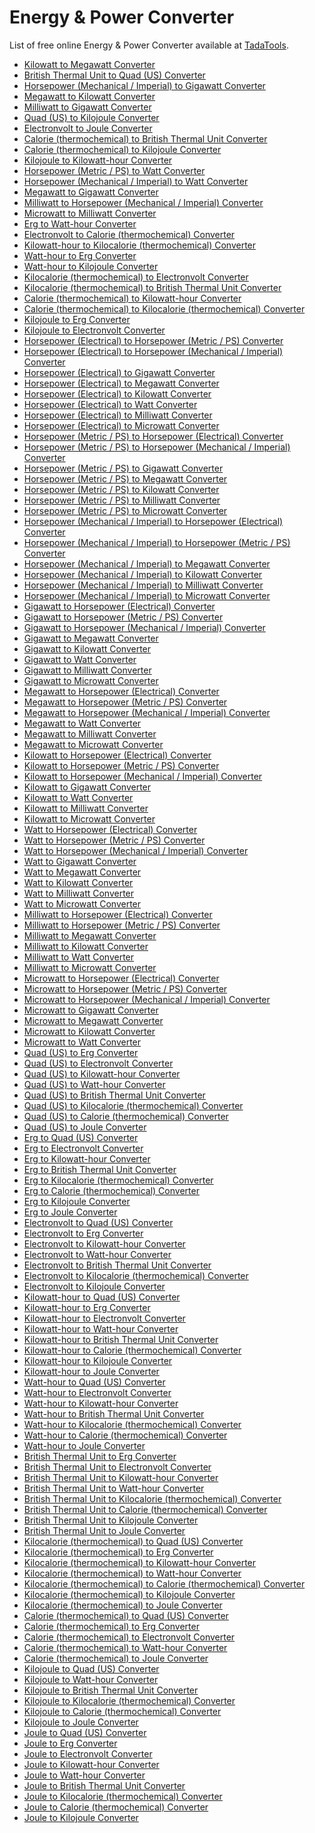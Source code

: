 # Energy & Power Converter

List of free online Energy & Power Converter available at [TadaTools](https://tadatools.com).

- [Kilowatt to Megawatt Converter](https://tadatools.com/tool/kilowatt-to-megawatt-converter "Easily understand and convert Kilowatt to Megawatt with our comprehensive guide. Learn everything about kW to MW conversion, definitions, and real-world uses.")
- [British Thermal Unit to Quad (US) Converter](https://tadatools.com/tool/british-thermal-unit-to-quad-us-converter "Easily convert British Thermal Units to Quads (US) with our guide. Understand BTU, Quad, and how to make accurate conversions for energy measurements.")
- [Horsepower (Mechanical / Imperial) to Gigawatt Converter](https://tadatools.com/tool/horsepower-mechanical-imperial-to-gigawatt-converter "Easily convert Horsepower (Mechanical / Imperial) to Gigawatt with our guide. Understand the power units from hp to GW and learn practical conversion methods.")
- [Megawatt to Kilowatt Converter](https://tadatools.com/tool/megawatt-to-kilowatt-converter "Learn how to convert Megawatt to Kilowatt with our easy-to-understand Megawatt to Kilowatt Converter guide. Discover the difference between MW and kW today.")
- [Milliwatt to Gigawatt Converter](https://tadatools.com/tool/milliwatt-to-gigawatt-converter "Discover how to easily convert Milliwatt to Gigawatt using our comprehensive guide. Understand the differences between mW and GW and learn practical conversion methods.")
- [Quad (US) to Kilojoule Converter](https://tadatools.com/tool/quad-us-to-kilojoule-converter "Easily convert Quad (US) to Kilojoule with our comprehensive guide. Learn the differences, usage, and how to perform conversions between quad and kJ efficiently.")
- [Electronvolt to Joule Converter](https://tadatools.com/tool/electronvolt-to-joule-converter "Discover how to easily convert Electronvolt to Joule with our comprehensive guide featuring the Electronvolt to Joule converter, formulas, tables, and FAQs. Learn more about eV and J today.")
- [Calorie (thermochemical) to British Thermal Unit Converter](https://tadatools.com/tool/calorie-thermochemical-to-british-thermal-unit-converter "Learn how to effectively use the Calorie (thermochemical) to British Thermal Unit converter. Understand units like cal and BTU and discover practical conversion examples.")
- [Calorie (thermochemical) to Kilojoule Converter](https://tadatools.com/tool/calorie-thermochemical-to-kilojoule-converter "Learn how to easily convert Calorie (thermochemical) to Kilojoule with our comprehensive guide. Understand both units, their history, usage, and practical conversion methods for accurate energy calculations in calories (cal) and kilojoules (kJ).")
- [Kilojoule to Kilowatt-hour Converter](https://tadatools.com/tool/kilojoule-to-kilowatt-hour-converter "Easily convert Kilojoule to Kilowatt-hour with our comprehensive guide. Learn the differences, formulas, and everyday examples of kJ to kWh conversions.")
- [Horsepower (Metric / PS) to Watt Converter](https://tadatools.com/tool/horsepower-metric-ps-to-watt-converter "Easily convert Horsepower (Metric / PS) to Watts with our comprehensive guide. Understand PS to W conversions and practical examples in this friendly, detailed overview.")
- [Horsepower (Mechanical / Imperial) to Watt Converter](https://tadatools.com/tool/horsepower-mechanical-imperial-to-watt-converter "Learn how to easily convert Horsepower (Mechanical / Imperial) to Watt with our comprehensive guide. Understand the units, their history, and practical conversion methods.")
- [Megawatt to Gigawatt Converter](https://tadatools.com/tool/megawatt-to-gigawatt-converter "Discover the essential differences between Megawatt and Gigawatt, learn how to convert MW to GW with our easy guide, and explore practical applications in energy measurement.")
- [Milliwatt to Horsepower (Mechanical / Imperial) Converter](https://tadatools.com/tool/milliwatt-to-horsepower-mechanical-imperial-converter "Discover how to convert Milliwatt to Horsepower (Mechanical / Imperial) easily with our comprehensive guide, including practical examples, conversion table, and FAQs.")
- [Microwatt to Milliwatt Converter](https://tadatools.com/tool/microwatt-to-milliwatt-converter "Discover how a Microwatt to Milliwatt Converter simplifies your energy measurements, making converting µW to mW straightforward and efficient for all tech and science needs.")
- [Erg to Watt-hour Converter](https://tadatools.com/tool/erg-to-watt-hour-converter "Learn how to easily convert Erg to Watt-hour with our comprehensive guide. Understand the units Erg and Wh, and find practical conversion examples and tips.")
- [Electronvolt to Calorie (thermochemical) Converter](https://tadatools.com/tool/electronvolt-to-calorie-thermochemical-converter "Easily convert Electronvolt to Calorie (thermochemical) with our simple eV to cal calculator. Understand the energy units behind atomic and thermal measurements.")
- [Kilowatt-hour to Kilocalorie (thermochemical) Converter](https://tadatools.com/tool/kilowatt-hour-to-kilocalorie-thermochemical-converter "Discover how to convert Kilowatt-hour to Kilocalorie (thermochemical) with our easy-to-understand converter. Learn about both units and practical conversion examples for energy calculations.")
- [Watt-hour to Erg Converter](https://tadatools.com/tool/watt-hour-to-erg-converter "Learn how to easily convert Watt-hour to Erg with our comprehensive guide, including formulas, tables, and real-world examples to understand Wh to erg conversions.")
- [Watt-hour to Kilojoule Converter](https://tadatools.com/tool/watt-hour-to-kilojoule-converter "Learn about the Watt-hour to Kilojoule Converter, understanding Watt-hours and Kilojoules, and discover easy ways to convert Wh to kJ for everyday energy calculations.")
- [Kilocalorie (thermochemical) to Electronvolt Converter](https://tadatools.com/tool/kilocalorie-thermochemical-to-electronvolt-converter "Discover how to convert Kilocalorie (thermochemical) to Electronvolt with our easy-to-understand guide. Learn the kcal to eV conversion and its practical applications.")
- [Kilocalorie (thermochemical) to British Thermal Unit Converter](https://tadatools.com/tool/kilocalorie-thermochemical-to-british-thermal-unit-converter "Easily convert Kilocalorie (thermochemical) to British Thermal Unit with our comprehensive guide. Understand, calculate, and compare energy in kcal and BTU effortlessly.")
- [Calorie (thermochemical) to Kilowatt-hour Converter](https://tadatools.com/tool/calorie-thermochemical-to-kilowatt-hour-converter "Learn how to convert Calorie (thermochemical) to Kilowatt-hour (kWh) easily with our comprehensive guide, including formulas, examples, and FAQs for better energy understanding.")
- [Calorie (thermochemical) to Kilocalorie (thermochemical) Converter](https://tadatools.com/tool/calorie-thermochemical-to-kilocalorie-thermochemical-converter "Learn how to easily convert Calorie (thermochemical) to Kilocalorie (thermochemical) with our detailed guide, including formulas, tables, and FAQs for accurate energy measurement in cal and kcal.")
- [Kilojoule to Erg Converter](https://tadatools.com/tool/kilojoule-to-erg-converter "Discover how to easily convert Kilojoule to Erg using our comprehensive guide. Learn about Kilojoule, Erg, and how this conversion can be useful in various fields.")
- [Kilojoule to Electronvolt Converter](https://tadatools.com/tool/kilojoule-to-electronvolt-converter "Learn how to efficiently convert Kilojoule to Electronvolt with our easy-to-use Kilojoule to Electronvolt Converter. Understand the differences between kJ and eV and explore practical conversion methods.")
- [Horsepower (Electrical) to Horsepower (Metric / PS) Converter](https://tadatools.com/tool/horsepower-electrical-to-horsepower-metric-ps-converter "Discover how to convert Horsepower (Electrical) to Horsepower (Metric / PS) easily with our comprehensive guide and handy converter tool for accurate measurements.")
- [Horsepower (Electrical) to Horsepower (Mechanical / Imperial) Converter](https://tadatools.com/tool/horsepower-electrical-to-horsepower-mechanical-imperial-converter "Easily convert Horsepower (Electrical) to Horsepower (Mechanical / Imperial) with our comprehensive guide, including formulas, examples, and FAQs, to clarify hp (electric) to hp conversions.")
- [Horsepower (Electrical) to Gigawatt Converter](https://tadatools.com/tool/horsepower-electrical-to-gigawatt-converter "Learn how to convert Horsepower (Electrical) to Gigawatt with our easy guide. Understand the significance of hp (electric) to GW conversions for power measurements.")
- [Horsepower (Electrical) to Megawatt Converter](https://tadatools.com/tool/horsepower-electrical-to-megawatt-converter "Learn how to convert Horsepower (Electrical) to Megawatt with our comprehensive guide. Understand the units, their history, and practical examples of hp (electric) to MW conversions.")
- [Horsepower (Electrical) to Kilowatt Converter](https://tadatools.com/tool/horsepower-electrical-to-kilowatt-converter "Discover how to easily convert Horsepower (Electrical) to Kilowatt with our comprehensive guide, including formulas, tables, and practical examples for accurate power conversion.")
- [Horsepower (Electrical) to Watt Converter](https://tadatools.com/tool/horsepower-electrical-to-watt-converter "Easily convert Horsepower (Electrical) to Watt with our comprehensive guide. Understand hp (electric) to W conversions and practical applications for better energy management.")
- [Horsepower (Electrical) to Milliwatt Converter](https://tadatools.com/tool/horsepower-electrical-to-milliwatt-converter "Learn how to convert Horsepower (Electrical) to Milliwatt easily with our detailed guide, including formulas, tables, and practical examples for precise conversions.")
- [Horsepower (Electrical) to Microwatt Converter](https://tadatools.com/tool/horsepower-electrical-to-microwatt-converter "Learn how to convert Horsepower (Electrical) to Microwatt easily with our guide. Understand the units, see practical examples, and optimize your conversions for hp (electric) to µW.")
- [Horsepower (Metric / PS) to Horsepower (Electrical) Converter](https://tadatools.com/tool/horsepower-metric-ps-to-horsepower-electrical-converter "Learn how to convert Horsepower (Metric / PS) to Horsepower (Electrical) with our easy-to-understand converter guide, including formulas, examples, and useful tables.")
- [Horsepower (Metric / PS) to Horsepower (Mechanical / Imperial) Converter](https://tadatools.com/tool/horsepower-metric-ps-to-horsepower-mechanical-imperial-converter "Easily convert Horsepower (Metric / PS) to Horsepower (Mechanical / Imperial) with our comprehensive guide. Understand PS to hp conversions and learn how to use these vital automotive metrics.")
- [Horsepower (Metric / PS) to Gigawatt Converter](https://tadatools.com/tool/horsepower-metric-ps-to-gigawatt-converter "Easily convert Horsepower (Metric / PS) to Gigawatt with our simple calculator. Understand the units and their applications, plus quick conversion tips from PS to GW.")
- [Horsepower (Metric / PS) to Megawatt Converter](https://tadatools.com/tool/horsepower-metric-ps-to-megawatt-converter "Easily convert Horsepower (Metric / PS) to Megawatt with our comprehensive guide. Understand PS to MW conversions and find out how these units compare in real-world applications.")
- [Horsepower (Metric / PS) to Kilowatt Converter](https://tadatools.com/tool/horsepower-metric-ps-to-kilowatt-converter "Easily convert Horsepower (Metric / PS) to Kilowatt with our comprehensive guide. Understand the basics of PS and kW, plus practical conversion examples and FAQs.")
- [Horsepower (Metric / PS) to Milliwatt Converter](https://tadatools.com/tool/horsepower-metric-ps-to-milliwatt-converter "Explore the essentials of Horsepower (Metric / PS), learn how to convert PS to mW, and discover practical uses for this powerful conversion in engineering and energy calculations.")
- [Horsepower (Metric / PS) to Microwatt Converter](https://tadatools.com/tool/horsepower-metric-ps-to-microwatt-converter "Learn how to easily convert Horsepower (Metric / PS) to Microwatt using our comprehensive guide. Understand PS to µW conversions and practical applications.")
- [Horsepower (Mechanical / Imperial) to Horsepower (Electrical) Converter](https://tadatools.com/tool/horsepower-mechanical-imperial-to-horsepower-electrical-converter "Learn how to convert Horsepower (Mechanical / Imperial) to Horsepower (Electrical) with our comprehensive guide. Understand the differences, formulas, and real-world applications of hp to hp (electric).")
- [Horsepower (Mechanical / Imperial) to Horsepower (Metric / PS) Converter](https://tadatools.com/tool/horsepower-mechanical-imperial-to-horsepower-metric-ps-converter "Easily convert Horsepower (Mechanical / Imperial) to Horsepower (Metric / PS) with our comprehensive guide. Learn about hp, PS, and practical conversion tips to enhance your mechanical projects.")
- [Horsepower (Mechanical / Imperial) to Megawatt Converter](https://tadatools.com/tool/horsepower-mechanical-imperial-to-megawatt-converter "Learn how to convert Horsepower (Mechanical / Imperial) to Megawatt with our easy guide. Understand the differences between hp and MW and see real-world examples to help you grasp these concepts.")
- [Horsepower (Mechanical / Imperial) to Kilowatt Converter](https://tadatools.com/tool/horsepower-mechanical-imperial-to-kilowatt-converter "Learn how to easily convert Horsepower (Mechanical / Imperial) to Kilowatt with our simple guide. Understand the differences, history, and practical uses of hp and kW.")
- [Horsepower (Mechanical / Imperial) to Milliwatt Converter](https://tadatools.com/tool/horsepower-mechanical-imperial-to-milliwatt-converter "Easily convert Horsepower (Mechanical / Imperial) to Milliwatt with our comprehensive guide. Understand the units, their history, and practical applications, including quick conversion methods and tables.")
- [Horsepower (Mechanical / Imperial) to Microwatt Converter](https://tadatools.com/tool/horsepower-mechanical-imperial-to-microwatt-converter "Easily convert Horsepower (Mechanical / Imperial) to Microwatt with our detailed guide. Understand hp to µW conversions and practical applications today.")
- [Gigawatt to Horsepower (Electrical) Converter](https://tadatools.com/tool/gigawatt-to-horsepower-electrical-converter "Easily convert Gigawatt to Horsepower (Electrical) with our comprehensive guide. Understand GW to hp (electric) conversions and their real-world applications.")
- [Gigawatt to Horsepower (Metric / PS) Converter](https://tadatools.com/tool/gigawatt-to-horsepower-metric-ps-converter "Easily convert Gigawatt to Horsepower (Metric / PS) with our comprehensive GW to PS converter—your go-to tool for accurate power measurements across industries.")
- [Gigawatt to Horsepower (Mechanical / Imperial) Converter](https://tadatools.com/tool/gigawatt-to-horsepower-mechanical-imperial-converter "Easily convert Gigawatt to Horsepower (Mechanical / Imperial) with our comprehensive GW to hp converter. Understand these units and their real-world applications now.")
- [Gigawatt to Megawatt Converter](https://tadatools.com/tool/gigawatt-to-megawatt-converter "Need to understand the Gigawatt to Megawatt converter? Discover how GW converts to MW, learn the formula, see real-world examples, and explore useful conversion tips.")
- [Gigawatt to Kilowatt Converter](https://tadatools.com/tool/gigawatt-to-kilowatt-converter "Easily convert Gigawatt to Kilowatt with our comprehensive guide. Understand GW to kW conversions and find practical examples for energy calculations.")
- [Gigawatt to Watt Converter](https://tadatools.com/tool/gigawatt-to-watt-converter "Learn how to convert Gigawatt to Watt easily with our comprehensive guide. Understand GW to W conversions, usage, and practical examples for accurate energy measurement.")
- [Gigawatt to Milliwatt Converter](https://tadatools.com/tool/gigawatt-to-milliwatt-converter "Discover how to easily convert Gigawatt to Milliwatt (GW to mW) with our comprehensive Gigawatt to Milliwatt Converter guide. Perfect for energy and power calculations.")
- [Gigawatt to Microwatt Converter](https://tadatools.com/tool/gigawatt-to-microwatt-converter "Easily convert Gigawatt to Microwatt with our comprehensive GW to µW converter. Understand these units and their applications in energy measurement today.")
- [Megawatt to Horsepower (Electrical) Converter](https://tadatools.com/tool/megawatt-to-horsepower-electrical-converter "Learn how to convert Megawatt to Horsepower (Electrical) with our comprehensive guide. Perfect for understanding MW to hp (electric) conversions easily.")
- [Megawatt to Horsepower (Metric / PS) Converter](https://tadatools.com/tool/megawatt-to-horsepower-metric-ps-converter "Learn how to convert Megawatt to Horsepower (Metric / PS) easily with our comprehensive MW to PS converter guide. Understand units and calculations today.")
- [Megawatt to Horsepower (Mechanical / Imperial) Converter](https://tadatools.com/tool/megawatt-to-horsepower-mechanical-imperial-converter "Learn how to convert Megawatt to Horsepower (Mechanical / Imperial) easily with our comprehensive MW to hp converter guide. Perfect for engineers and enthusiasts alike.")
- [Megawatt to Watt Converter](https://tadatools.com/tool/megawatt-to-watt-converter "Easily convert Megawatt to Watt with our comprehensive guide. Learn the MW to W conversion process, real-world examples, and more about Megawatt and Watt.")
- [Megawatt to Milliwatt Converter](https://tadatools.com/tool/megawatt-to-milliwatt-converter "Easily understand and convert Megawatt to Milliwatt with our comprehensive MW to mW converter guide, perfect for all your energy measurement needs.")
- [Megawatt to Microwatt Converter](https://tadatools.com/tool/megawatt-to-microwatt-converter "Easily convert Megawatt to Microwatt with our simple MW to µW calculator. Understand their significance and learn to perform conversions quickly and accurately.")
- [Kilowatt to Horsepower (Electrical) Converter](https://tadatools.com/tool/kilowatt-to-horsepower-electrical-converter "Easily convert Kilowatt to Horsepower (Electrical) with our comprehensive guide. Understand kW to hp (electric) conversions and practical uses of a Kilowatt to Horsepower (Electrical) converter.")
- [Kilowatt to Horsepower (Metric / PS) Converter](https://tadatools.com/tool/kilowatt-to-horsepower-metric-ps-converter "Easily convert Kilowatt to Horsepower (Metric / PS) with our comprehensive tool. Understand kW to PS conversions and explore real-world applications of these powerful units.")
- [Kilowatt to Horsepower (Mechanical / Imperial) Converter](https://tadatools.com/tool/kilowatt-to-horsepower-mechanical-imperial-converter "Easily convert Kilowatt to Horsepower (Mechanical / Imperial) with our comprehensive guide, including formulas, tables, and real-world examples to understand kW to hp conversions.")
- [Kilowatt to Gigawatt Converter](https://tadatools.com/tool/kilowatt-to-gigawatt-converter "Learn how to easily convert Kilowatt to Gigawatt with this comprehensive guide. Understand kW to GW conversions and their real-world applications.")
- [Kilowatt to Watt Converter](https://tadatools.com/tool/kilowatt-to-watt-converter "Easily convert Kilowatt to Watt with our comprehensive guide, exploring everything from definitions to practical examples for your power measurement needs.")
- [Kilowatt to Milliwatt Converter](https://tadatools.com/tool/kilowatt-to-milliwatt-converter "Learn how to convert Kilowatt to Milliwatt easily with our comprehensive guide. Understand the differences between kW and mW, and see practical examples for accurate conversions.")
- [Kilowatt to Microwatt Converter](https://tadatools.com/tool/kilowatt-to-microwatt-converter "Discover how to easily convert Kilowatt to Microwatt with our comprehensive guide. Understand kW to µW conversions and useful real-world applications.")
- [Watt to Horsepower (Electrical) Converter](https://tadatools.com/tool/watt-to-horsepower-electrical-converter "Learn how to convert Watt to Horsepower (Electrical) easily. Discover the differences, formulas, and practical uses of W and hp (electric) conversions.")
- [Watt to Horsepower (Metric / PS) Converter](https://tadatools.com/tool/watt-to-horsepower-metric-ps-converter "Discover how to easily convert Watt to Horsepower (Metric / PS) using our detailed Watt to Horsepower (Metric / PS) Converter, a must-have tool for accurate W to PS conversions.")
- [Watt to Horsepower (Mechanical / Imperial) Converter](https://tadatools.com/tool/watt-to-horsepower-mechanical-imperial-converter "Learn how to convert Watt to Horsepower (Mechanical / Imperial) easily with our comprehensive Watt to Horsepower converter guide. Discover the value of Watts and horsepower today.")
- [Watt to Gigawatt Converter](https://tadatools.com/tool/watt-to-gigawatt-converter "Easily understand and convert Watt to Gigawatt with our comprehensive guide. Learn the difference between W and GW and how to convert power measurements efficiently.")
- [Watt to Megawatt Converter](https://tadatools.com/tool/watt-to-megawatt-converter "Easily convert Watt to Megawatt with our comprehensive guide. Understand the difference between W and MW, plus practical conversion examples and tables.")
- [Watt to Kilowatt Converter](https://tadatools.com/tool/watt-to-kilowatt-converter "Learn how to easily convert Watt to Kilowatt (W to kW) with our comprehensive guide. Understand Watt and Kilowatt, see conversion formulas, tables, and FAQs.")
- [Watt to Milliwatt Converter](https://tadatools.com/tool/watt-to-milliwatt-converter "Discover how to easily convert Watt to Milliwatt with our comprehensive Watt to Milliwatt Converter guide, perfect for understanding power measurements in W and mW.")
- [Watt to Microwatt Converter](https://tadatools.com/tool/watt-to-microwatt-converter "Discover the Watt to Microwatt converter with easy steps, practical table, and FAQs—perfect for converting W to µW efficiently and accurately.")
- [Milliwatt to Horsepower (Electrical) Converter](https://tadatools.com/tool/milliwatt-to-horsepower-electrical-converter "Unlock the essentials of converting Milliwatt to Horsepower (Electrical) with our comprehensive guide. Learn how mW converts to hp (electric) easily and accurately.")
- [Milliwatt to Horsepower (Metric / PS) Converter](https://tadatools.com/tool/milliwatt-to-horsepower-metric-ps-converter "Discover how to accurately convert Milliwatt to Horsepower (Metric / PS) with our comprehensive guide and easy-to-use converter. Perfect for engineers and enthusiasts.")
- [Milliwatt to Megawatt Converter](https://tadatools.com/tool/milliwatt-to-megawatt-converter "Easily convert Milliwatt to Megawatt with our guide. Understand the difference between mW and MW and learn how to perform quick conversions for real-world uses.")
- [Milliwatt to Kilowatt Converter](https://tadatools.com/tool/milliwatt-to-kilowatt-converter "Discover how a reliable Milliwatt to Kilowatt Converter can simplify your calculations, helping you easily convert mW to kW for various electrical and energy needs.")
- [Milliwatt to Watt Converter](https://tadatools.com/tool/milliwatt-to-watt-converter "Easily convert Milliwatt to Watt with our simple guide—perfect for understanding and measuring power in both small and large applications using mW to W conversions.")
- [Milliwatt to Microwatt Converter](https://tadatools.com/tool/milliwatt-to-microwatt-converter "Learn how to convert Milliwatt to Microwatt easily with our comprehensive guide. Understand the differences between mW and µW and discover simple conversion methods.")
- [Microwatt to Horsepower (Electrical) Converter](https://tadatools.com/tool/microwatt-to-horsepower-electrical-converter "Looking to understand how to convert Microwatt to Horsepower (Electrical)? Our detailed guide explains µW to hp (electric) conversions, examples, and practical uses.")
- [Microwatt to Horsepower (Metric / PS) Converter](https://tadatools.com/tool/microwatt-to-horsepower-metric-ps-converter "Easily convert Microwatt to Horsepower (Metric / PS) with our simple µW to PS converter. Understand the units and discover practical conversion examples.")
- [Microwatt to Horsepower (Mechanical / Imperial) Converter](https://tadatools.com/tool/microwatt-to-horsepower-mechanical-imperial-converter "Easily convert Microwatt to Horsepower (Mechanical / Imperial) with our detailed guide, including formulas, tables, and practical examples for µW to hp conversions.")
- [Microwatt to Gigawatt Converter](https://tadatools.com/tool/microwatt-to-gigawatt-converter "Learn about the Microwatt to Gigawatt converter, understand the differences between µW and GW, and discover how to easily convert units with practical examples.")
- [Microwatt to Megawatt Converter](https://tadatools.com/tool/microwatt-to-megawatt-converter "Explore the essentials of the Microwatt to Megawatt converter, understand the differences between Microwatt and Megawatt, and learn how to convert µW to MW efficiently.")
- [Microwatt to Kilowatt Converter](https://tadatools.com/tool/microwatt-to-kilowatt-converter "Discover how to easily convert Microwatt to Kilowatt with our simple guide. Understand the µW to kW conversion process and maximize your energy calculations today.")
- [Microwatt to Watt Converter](https://tadatools.com/tool/microwatt-to-watt-converter "Learn all about Microwatt and Watt, how to convert µW to W with our easy Microwatt to Watt converter, and explore real-world applications and helpful FAQs.")
- [Quad (US) to Erg Converter](https://tadatools.com/tool/quad-us-to-erg-converter "Learn how to easily convert Quad (US) to Erg with our detailed guide. Discover the differences, calculation methods, and real-world applications of quad and erg units.")
- [Quad (US) to Electronvolt Converter](https://tadatools.com/tool/quad-us-to-electronvolt-converter "Easily convert Quad (US) to Electronvolt with our comprehensive guide. Understand the quad, electronvolt, and how to convert between these units for practical use.")
- [Quad (US) to Kilowatt-hour Converter](https://tadatools.com/tool/quad-us-to-kilowatt-hour-converter "Easily understand and convert Quad (US) to Kilowatt-hour with our comprehensive guide. Learn the differences, how to convert quads to kWh, and useful examples.")
- [Quad (US) to Watt-hour Converter](https://tadatools.com/tool/quad-us-to-watt-hour-converter "Learn how to convert Quad (US) to Watt-hour easily with our comprehensive quad to Wh converter guide, perfect for understanding energy units and practical applications.")
- [Quad (US) to British Thermal Unit Converter](https://tadatools.com/tool/quad-us-to-british-thermal-unit-converter "Discover how to easily convert Quad (US) to British Thermal Unit with our comprehensive guide, including formulas, tables, and real-world examples for accurate quads to BTU conversions.")
- [Quad (US) to Kilocalorie (thermochemical) Converter](https://tadatools.com/tool/quad-us-to-kilocalorie-thermochemical-converter "Easily convert Quad (US) to Kilocalorie (thermochemical) with our comprehensive guide; understand quad to kcal conversions and practical applications for energy measurement.")
- [Quad (US) to Calorie (thermochemical) Converter](https://tadatools.com/tool/quad-us-to-calorie-thermochemical-converter "Easily convert Quad (US) to Calorie (thermochemical) with our comprehensive quad to cal converter guides—perfect for understanding energy units in detail.")
- [Quad (US) to Joule Converter](https://tadatools.com/tool/quad-us-to-joule-converter "Easily convert Quad (US) to Joule with our comprehensive Quad (US) to Joule converter. Perfect for understanding energy in quad and J units easily.")
- [Erg to Quad (US) Converter](https://tadatools.com/tool/erg-to-quad-us-converter "Easily convert Erg to Quad (US) with our comprehensive Erg to Quad (US) Converter. Understand erg, quad, and their significance in energy measurement today.")
- [Erg to Electronvolt Converter](https://tadatools.com/tool/erg-to-electronvolt-converter "Learn how to convert Erg to Electronvolt easily with our comprehensive guide. Discover what Erg and eV are, their history, and practical conversion tips.")
- [Erg to Kilowatt-hour Converter](https://tadatools.com/tool/erg-to-kilowatt-hour-converter "Learn how to convert Erg to Kilowatt-hour easily with our comprehensive Erg to Kilowatt-hour Converter guide. Understand erg, kWh, and effective conversion methods.")
- [Erg to British Thermal Unit Converter](https://tadatools.com/tool/erg-to-british-thermal-unit-converter "Discover how to easily convert Erg to British Thermal Unit with our comprehensive guide, including formulas, examples, and an intuitive Erg to BTU converter tool.")
- [Erg to Kilocalorie (thermochemical) Converter](https://tadatools.com/tool/erg-to-kilocalorie-thermochemical-converter "Discover how to accurately convert Erg to Kilocalorie (thermochemical) with our comprehensive Erg to Kilocalorie (thermochemical) Converter, making energy calculations simple and precise.")
- [Erg to Calorie (thermochemical) Converter](https://tadatools.com/tool/erg-to-calorie-thermochemical-converter "Easily convert Erg to Calorie (thermochemical) with our detailed guide. Understand erg, calorie, and how to perform accurate conversions for various applications.")
- [Erg to Kilojoule Converter](https://tadatools.com/tool/erg-to-kilojoule-converter "Discover how to easily convert Erg to Kilojoule using our efficient Erg to Kilojoule Converter. Understand the differences between erg and kJ and learn simple conversion methods.")
- [Erg to Joule Converter](https://tadatools.com/tool/erg-to-joule-converter "Learn how to easily convert Erg to Joule with our comprehensive erg to J converter guide. Understand the differences between erg and Joule and find practical conversion examples.")
- [Electronvolt to Quad (US) Converter](https://tadatools.com/tool/electronvolt-to-quad-us-converter "Easily convert Electronvolt to Quad (US) with our user-friendly Electronvolt to Quad (US) Converter. Understand eV, quad, and how to make precise conversions today.")
- [Electronvolt to Erg Converter](https://tadatools.com/tool/electronvolt-to-erg-converter "Discover how to convert Electronvolt to Erg with our comprehensive guide. Learn what an Electronvolt and Erg are, and see practical conversion examples and tables.")
- [Electronvolt to Kilowatt-hour Converter](https://tadatools.com/tool/electronvolt-to-kilowatt-hour-converter "Discover how to convert Electronvolt to Kilowatt-hour with our easy-to-understand guide. Learn about the units eV and kWh and master the Electronvolt to Kilowatt-hour Converter.")
- [Electronvolt to Watt-hour Converter](https://tadatools.com/tool/electronvolt-to-watt-hour-converter "Easily convert Electronvolt to Watt-hour with our user-friendly Electronvolt to Watt-hour Converter. Understand the units and make precise energy conversions from eV to Wh.")
- [Electronvolt to British Thermal Unit Converter](https://tadatools.com/tool/electronvolt-to-british-thermal-unit-converter "Discover how to easily convert Electronvolt to British Thermal Unit (eV to BTU) with our comprehensive guide. Learn the values, formulas, and practical uses of these energy units.")
- [Electronvolt to Kilocalorie (thermochemical) Converter](https://tadatools.com/tool/electronvolt-to-kilocalorie-thermochemical-converter "Discover how to convert Electronvolt to Kilocalorie (thermochemical) easily with our comprehensive guide on the Electronvolt to Kilocalorie (thermochemical) converter, perfect for precise energy measurements.")
- [Electronvolt to Kilojoule Converter](https://tadatools.com/tool/electronvolt-to-kilojoule-converter "Learn how to efficiently convert Electronvolt to Kilojoule with our easy-to-understand guide. Discover the significance of eV and kJ in science and energy measurement.")
- [Kilowatt-hour to Quad (US) Converter](https://tadatools.com/tool/kilowatt-hour-to-quad-us-converter "Easily convert Kilowatt-hour to Quad (US) with our comprehensive kWh to quad converter. Discover the significance of these energy units and learn how to switch between them efficiently.")
- [Kilowatt-hour to Erg Converter](https://tadatools.com/tool/kilowatt-hour-to-erg-converter "Discover how to easily convert Kilowatt-hour to Erg with our detailed guide. Understand both units and learn practical conversion methods for energy measurement.")
- [Kilowatt-hour to Electronvolt Converter](https://tadatools.com/tool/kilowatt-hour-to-electronvolt-converter "Discover how to efficiently convert Kilowatt-hour to Electronvolt with our easy guide. Understand both units and explore practical conversion examples for your energy projects.")
- [Kilowatt-hour to Watt-hour Converter](https://tadatools.com/tool/kilowatt-hour-to-watt-hour-converter "Learn how to effortlessly convert Kilowatt-hour to Watt-hour using our easy-to-understand calculator. Perfect for understanding energy in kWh and Wh.")
- [Kilowatt-hour to British Thermal Unit Converter](https://tadatools.com/tool/kilowatt-hour-to-british-thermal-unit-converter "Discover how to easily convert Kilowatt-hours (kWh) to British Thermal Units (BTU) with our comprehensive guide on the Kilowatt-hour to British Thermal Unit Converter. Learn key definitions, usage, and conversion methods for accurate energy measurement.")
- [Kilowatt-hour to Calorie (thermochemical) Converter](https://tadatools.com/tool/kilowatt-hour-to-calorie-thermochemical-converter "Learn how to easily convert Kilowatt-hour to Calorie (thermochemical) using our calculator, with clear explanations on kWh, cal, and practical conversion methods.")
- [Kilowatt-hour to Kilojoule Converter](https://tadatools.com/tool/kilowatt-hour-to-kilojoule-converter "Need to convert Kilowatt-hour to Kilojoule easily? Our guide explains the kWh to kJ conversion process, uses, and practical tools for accurate calculations.")
- [Kilowatt-hour to Joule Converter](https://tadatools.com/tool/kilowatt-hour-to-joule-converter "Easily convert Kilowatt-hours to Joules with our comprehensive Kilowatt-hour to Joule Converter. Understand energy units like kWh and Joule effectively.")
- [Watt-hour to Quad (US) Converter](https://tadatools.com/tool/watt-hour-to-quad-us-converter "Discover how to convert Watt-hours to Quads (US) easily with our comprehensive Watt-hour to Quad (US) Converter, making energy unit conversions simple and precise.")
- [Watt-hour to Electronvolt Converter](https://tadatools.com/tool/watt-hour-to-electronvolt-converter "Learn how to effortlessly convert Watt-hours to Electronvolts with our comprehensive Watt-hour to Electronvolt Converter guide—perfect for understanding energy at atomic levels.")
- [Watt-hour to Kilowatt-hour Converter](https://tadatools.com/tool/watt-hour-to-kilowatt-hour-converter "Learn how to easily convert Watt-hour to Kilowatt-hour with our comprehensive guide. Understand the differences between Wh and kWh and use our simple calculator today.")
- [Watt-hour to British Thermal Unit Converter](https://tadatools.com/tool/watt-hour-to-british-thermal-unit-converter "Learn how to quickly convert Watt-hours to British Thermal Units with our easy guide. Understand the differences, uses, and how to perform conversions for energy measurements.")
- [Watt-hour to Kilocalorie (thermochemical) Converter](https://tadatools.com/tool/watt-hour-to-kilocalorie-thermochemical-converter "Discover how to easily convert Watt-hour to Kilocalorie (thermochemical) with our comprehensive guide—perfect for understanding energy measurements like Wh to kcal.")
- [Watt-hour to Calorie (thermochemical) Converter](https://tadatools.com/tool/watt-hour-to-calorie-thermochemical-converter "Learn how to convert Watt-hour to Calorie (thermochemical) easily with our comprehensive Watt-hour to Calorie (thermochemical) converter guide, perfect for all your energy needs.")
- [Watt-hour to Joule Converter](https://tadatools.com/tool/watt-hour-to-joule-converter "Discover how a Watt-hour to Joule Converter simplifies energy measurement conversions. Learn what Watt-hours and Joules are, along with real-world examples and useful tips.")
- [British Thermal Unit to Erg Converter](https://tadatools.com/tool/british-thermal-unit-to-erg-converter "Learn how to easily convert British Thermal Units to Ergs with our comprehensive BTU to erg converter guide, perfect for understanding energy measurements in detail.")
- [British Thermal Unit to Electronvolt Converter](https://tadatools.com/tool/british-thermal-unit-to-electronvolt-converter "Explore the essentials of converting British Thermal Units to Electronvolts with our comprehensive guide. Learn how BTU to eV conversions work and their practical applications.")
- [British Thermal Unit to Kilowatt-hour Converter](https://tadatools.com/tool/british-thermal-unit-to-kilowatt-hour-converter "Discover how to convert British Thermal Units to Kilowatt-hours with our easy-to-use BTU to kWh converter. Understand both units and learn practical conversion tips.")
- [British Thermal Unit to Watt-hour Converter](https://tadatools.com/tool/british-thermal-unit-to-watt-hour-converter "Learn how to easily convert British Thermal Units to Watt-hours with our comprehensive BTU to Wh converter guide—perfect for energy measurements and calculations.")
- [British Thermal Unit to Kilocalorie (thermochemical) Converter](https://tadatools.com/tool/british-thermal-unit-to-kilocalorie-thermochemical-converter "Easily convert between British Thermal Units and Kilocalorie (thermochemical) with our guide. Understand BTU, kcal, and how to perform quick conversions for your needs.")
- [British Thermal Unit to Calorie (thermochemical) Converter](https://tadatools.com/tool/british-thermal-unit-to-calorie-thermochemical-converter "Easily convert British Thermal Units to Calories (thermochemical) with our detailed guide. Understand BTU, Calorie (thermochemical), and their practical uses.")
- [British Thermal Unit to Kilojoule Converter](https://tadatools.com/tool/british-thermal-unit-to-kilojoule-converter "Discover how to easily convert British Thermal Units to Kilojoules with our comprehensive BTU to kJ converter guide, perfect for energy calculations and scientific use.")
- [British Thermal Unit to Joule Converter](https://tadatools.com/tool/british-thermal-unit-to-joule-converter "Discover how to convert British Thermal Units to Joules with our easy-to-use BTU to J converter. Understand the differences and practical uses of both energy units.")
- [Kilocalorie (thermochemical) to Quad (US) Converter](https://tadatools.com/tool/kilocalorie-thermochemical-to-quad-us-converter "Learn how to accurately convert Kilocalorie (thermochemical) to Quad (US) using an easy calculator or conversion method. Understand the differences between kcal and quad.")
- [Kilocalorie (thermochemical) to Erg Converter](https://tadatools.com/tool/kilocalorie-thermochemical-to-erg-converter "Easily learn how to convert Kilocalorie (thermochemical) to Erg with our detailed guide. Understand key units like kcal and erg, and explore practical conversion methods.")
- [Kilocalorie (thermochemical) to Kilowatt-hour Converter](https://tadatools.com/tool/kilocalorie-thermochemical-to-kilowatt-hour-converter "Learn how to effectively use the Kilocalorie (thermochemical) to Kilowatt-hour converter to transform energy measurements like kcal to kWh with ease and accuracy.")
- [Kilocalorie (thermochemical) to Watt-hour Converter](https://tadatools.com/tool/kilocalorie-thermochemical-to-watt-hour-converter "Discover how to convert Kilocalorie (thermochemical) to Watt-hour easily with our comprehensive guide, including formula, examples, and a handy converter for kcal to Wh.")
- [Kilocalorie (thermochemical) to Calorie (thermochemical) Converter](https://tadatools.com/tool/kilocalorie-thermochemical-to-calorie-thermochemical-converter "Learn everything about the Kilocalorie (thermochemical) to Calorie (thermochemical) converter, including how to convert kcal to cal with practical examples and a handy conversion table.")
- [Kilocalorie (thermochemical) to Kilojoule Converter](https://tadatools.com/tool/kilocalorie-thermochemical-to-kilojoule-converter "Easily understand and convert Kilocalorie (thermochemical) to Kilojoule with our comprehensive guide. Perfect for energy measurement, kcal to kJ conversions, and more.")
- [Kilocalorie (thermochemical) to Joule Converter](https://tadatools.com/tool/kilocalorie-thermochemical-to-joule-converter "Discover how to convert Kilocalorie (thermochemical) to Joule effortlessly using our comprehensive guide. Understand the units, formulas, and real-world applications of kcal to J conversions.")
- [Calorie (thermochemical) to Quad (US) Converter](https://tadatools.com/tool/calorie-thermochemical-to-quad-us-converter "Easily convert Calorie (thermochemical) to Quad (US) with our precise Calorie (thermochemical) to Quad (US) converter. Understand the units, explore practical examples, and get accurate results in seconds.")
- [Calorie (thermochemical) to Erg Converter](https://tadatools.com/tool/calorie-thermochemical-to-erg-converter "Learn how to convert Calorie (thermochemical) to Erg easily. Discover the definitions, history, and practical uses of cal and erg with our comprehensive guide.")
- [Calorie (thermochemical) to Electronvolt Converter](https://tadatools.com/tool/calorie-thermochemical-to-electronvolt-converter "Learn how to convert Calorie (thermochemical) to Electronvolt with our easy guide. Discover the differences and applications of cal to eV conversions today.")
- [Calorie (thermochemical) to Watt-hour Converter](https://tadatools.com/tool/calorie-thermochemical-to-watt-hour-converter "Learn how to convert Calorie (thermochemical) to Watt-hour using our easy-to-understand Calorie (thermochemical) to Watt-hour Converter. Understand units like cal and Wh today!")
- [Calorie (thermochemical) to Joule Converter](https://tadatools.com/tool/calorie-thermochemical-to-joule-converter "Easily convert Calorie (thermochemical) to Joule with our comprehensive guide. Learn about cal to J conversions, tables, and FAQs to understand energy units.")
- [Kilojoule to Quad (US) Converter](https://tadatools.com/tool/kilojoule-to-quad-us-converter "Easily convert Kilojoule to Quad (US) with our simple Kilojoule to Quad (US) Converter. Understand these energy units and simplify your calculations today.")
- [Kilojoule to Watt-hour Converter](https://tadatools.com/tool/kilojoule-to-watt-hour-converter "Easily convert Kilojoule to Watt-hour using our reliable Kilojoule to Watt-hour Converter. Understand kJ and Wh, and learn practical conversions now.")
- [Kilojoule to British Thermal Unit Converter](https://tadatools.com/tool/kilojoule-to-british-thermal-unit-converter "Discover how to easily convert Kilojoule (kJ) to British Thermal Unit (BTU) with our comprehensive guide and free calculator. Understand both units and learn quick conversion tips.")
- [Kilojoule to Kilocalorie (thermochemical) Converter](https://tadatools.com/tool/kilojoule-to-kilocalorie-thermochemical-converter "Easily convert Kilojoule to Kilocalorie (thermochemical) with our calculator. Learn about Kilojoules, Kilocalories, and practical conversion tips for energy measurements in daily life.")
- [Kilojoule to Calorie (thermochemical) Converter](https://tadatools.com/tool/kilojoule-to-calorie-thermochemical-converter "Learn how to easily convert Kilojoule to Calorie (thermochemical) using our simple kJ to cal calculator. Understand energy units and their real-world applications.")
- [Kilojoule to Joule Converter](https://tadatools.com/tool/kilojoule-to-joule-converter "Learn how to effortlessly convert Kilojoule to Joule using our easy Kilojoule to Joule Converter. Understand the difference between Kilojoule and Joule today.")
- [Joule to Quad (US) Converter](https://tadatools.com/tool/joule-to-quad-us-converter "Learn how to seamlessly convert Joules to Quads (US) with our easy-to-use Joule to Quad (US) converter, making complex energy measurements simple and accurate.")
- [Joule to Erg Converter](https://tadatools.com/tool/joule-to-erg-converter "Learn how to easily convert Joule to Erg with our comprehensive Joule to Erg Converter, understanding both units’ significance, history, and real-world applications.")
- [Joule to Electronvolt Converter](https://tadatools.com/tool/joule-to-electronvolt-converter "Learn how to easily convert Joule to Electronvolt with our Joule to Electronvolt Converter, making it simple to switch between J and eV for scientific precision.")
- [Joule to Kilowatt-hour Converter](https://tadatools.com/tool/joule-to-kilowatt-hour-converter "Discover how to easily convert Joule to Kilowatt-hour using our Joule to Kilowatt-hour Converter, making energy calculations straightforward for J to kWh conversions.")
- [Joule to Watt-hour Converter](https://tadatools.com/tool/joule-to-watt-hour-converter "Learn how to easily convert Joule to Watt-hour (J to Wh) with our comprehensive Joule to Watt-hour Converter guide—perfect for understanding energy measurement conversions.")
- [Joule to British Thermal Unit Converter](https://tadatools.com/tool/joule-to-british-thermal-unit-converter "Learn how to easily convert Joule to British Thermal Unit with our comprehensive Joule to British Thermal Unit Converter, featuring practical examples and useful tips.")
- [Joule to Kilocalorie (thermochemical) Converter](https://tadatools.com/tool/joule-to-kilocalorie-thermochemical-converter "Easily convert Joule to Kilocalorie (thermochemical) with our practical converter. Learn how J and kcal relate, plus useful conversion tips and tables.")
- [Joule to Calorie (thermochemical) Converter](https://tadatools.com/tool/joule-to-calorie-thermochemical-converter "Discover how to easily convert Joule to Calorie (thermochemical) with our detailed guide, including formulas, tables, and real-world examples for accurate energy measurement in J and cal.")
- [Joule to Kilojoule Converter](https://tadatools.com/tool/joule-to-kilojoule-converter "Discover how a Joule to Kilojoule Converter makes converting J to kJ simple and quick. Learn the differences, formulas, and practical uses of Joules and Kilojoules.")
